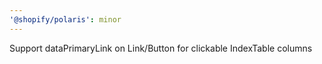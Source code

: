 ```yaml
---
'@shopify/polaris': minor
---
```


Support dataPrimaryLink on Link/Button for clickable IndexTable columns
